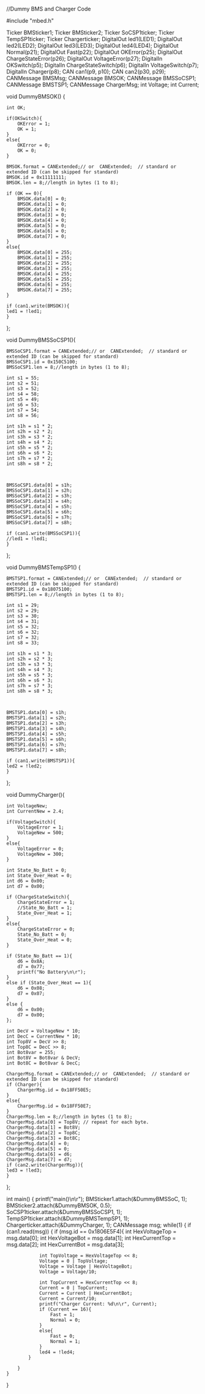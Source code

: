 //Dummy BMS and Charger Code

#include "mbed.h"
 
Ticker BMSticker1;
Ticker BMSticker2;
Ticker SoCSP1ticker;
Ticker TempSP1ticker;
Ticker Chargerticker;
DigitalOut led1(LED1);
DigitalOut led2(LED2);
DigitalOut led3(LED3);
DigitalOut led4(LED4);
DigitalOut Normal(p21);
DigitalOut Fast(p22);
DigitalOut OKError(p25);
DigitalOut ChargeStateError(p26);
DigitalOut VoltageError(p27);
DigitalIn OKSwitch(p5);
DigitalIn ChargeStateSwitch(p6);
DigitalIn VoltageSwitch(p7);
DigitalIn Charger(p8);
CAN can1(p9, p10);
CAN can2(p30, p29);
CANMessage BMSMsg;
CANMessage BMSOK;
CANMessage BMSSoCSP1;
CANMessage BMSTSP1;
CANMessage ChargerMsg;
int Voltage;
int Current;
 
void DummyBMSOK() {
    
    int OK;
    
    if(OKSwitch){
        OKError = 1;
        OK = 1;
    }
    else{
        OKError = 0;
        OK = 0;
    }
    
    BMSOK.format = CANExtended;// or  CANExtended;  // standard or extended ID (can be skipped for standard)
    BMSOK.id = 0x11111111;
    BMSOK.len = 8;//length in bytes (1 to 8);
    
    if (OK == 0){
        BMSOK.data[0] = 0;
        BMSOK.data[1] = 0;
        BMSOK.data[2] = 0;
        BMSOK.data[3] = 0;
        BMSOK.data[4] = 0;
        BMSOK.data[5] = 0;
        BMSOK.data[6] = 0;
        BMSOK.data[7] = 0;
    }
    else{
        BMSOK.data[0] = 255;
        BMSOK.data[1] = 255;
        BMSOK.data[2] = 255;
        BMSOK.data[3] = 255;
        BMSOK.data[4] = 255;
        BMSOK.data[5] = 255;
        BMSOK.data[6] = 255;
        BMSOK.data[7] = 255;
    }

    if (can1.write(BMSOK)){
    led1 = !led1;
    }
};

void DummyBMSSoCSP1(){
    
    BMSSoCSP1.format = CANExtended;// or  CANExtended;  // standard or extended ID (can be skipped for standard)
    BMSSoCSP1.id = 0x150C5100;
    BMSSoCSP1.len = 8;//length in bytes (1 to 8);
    
    int s1 = 55;
    int s2 = 51;
    int s3 = 52;
    int s4 = 58;
    int s5 = 49;
    int s6 = 53;
    int s7 = 54;
    int s8 = 56;
    
    int s1h = s1 * 2;
    int s2h = s2 * 2;
    int s3h = s3 * 2;
    int s4h = s4 * 2;
    int s5h = s5 * 2;
    int s6h = s6 * 2;
    int s7h = s7 * 2;
    int s8h = s8 * 2;
    
    
    
    BMSSoCSP1.data[0] = s1h;
    BMSSoCSP1.data[1] = s2h;
    BMSSoCSP1.data[2] = s3h;
    BMSSoCSP1.data[3] = s4h;
    BMSSoCSP1.data[4] = s5h;
    BMSSoCSP1.data[5] = s6h;
    BMSSoCSP1.data[6] = s7h;
    BMSSoCSP1.data[7] = s8h;

    if (can1.write(BMSSoCSP1)){
    //led1 = !led1;
    }
};

void DummyBMSTempSP1() {
    
    BMSTSP1.format = CANExtended;// or  CANExtended;  // standard or extended ID (can be skipped for standard)
    BMSTSP1.id = 0x18075100;
    BMSTSP1.len = 8;//length in bytes (1 to 8);
    
    int s1 = 29;
    int s2 = 29;
    int s3 = 30;
    int s4 = 31;
    int s5 = 32;
    int s6 = 32;
    int s7 = 32;
    int s8 = 33;
    
    int s1h = s1 * 3;
    int s2h = s2 * 3;
    int s3h = s3 * 3;
    int s4h = s4 * 3;
    int s5h = s5 * 3;
    int s6h = s6 * 3;
    int s7h = s7 * 3;
    int s8h = s8 * 3;
    
    
    
    BMSTSP1.data[0] = s1h;
    BMSTSP1.data[1] = s2h;
    BMSTSP1.data[2] = s3h;
    BMSTSP1.data[3] = s4h;
    BMSTSP1.data[4] = s5h;
    BMSTSP1.data[5] = s6h;
    BMSTSP1.data[6] = s7h;
    BMSTSP1.data[7] = s8h;

    if (can1.write(BMSTSP1)){
    led2 = !led2;
    }
};

void DummyCharger(){
    
    int VoltageNew;
    int CurrentNew = 2.4;
    
    if(VoltageSwitch){
        VoltageError = 1;
        VoltageNew = 500;
    }
    else{
        VoltageError = 0;
        VoltageNew = 300;
    }
    
    int State_No_Batt = 0;
    int State_Over_Heat = 0;
    int d6 = 0x00;
    int d7 = 0x00;
    
    if (ChargeStateSwitch){
        ChargeStateError = 1;
        //State_No_Batt = 1;
        State_Over_Heat = 1;
    }
    else{
        ChargeStateError = 0;
        State_No_Batt = 0;
        State_Over_Heat = 0;
    }
    
    if (State_No_Batt == 1){
        d6 = 0x8A;
        d7 = 0x77;
        printf("No Battery\n\r");
    }
    else if (State_Over_Heat == 1){
        d6 = 0x08;
        d7 = 0x07;
    }
    else {
        d6 = 0x00;
        d7 = 0x00;
    };
    
    int DecV = VoltageNew * 10;
    int DecC = CurrentNew * 10;
    int Top8V = DecV >> 8;
    int Top8C = DecC >> 8;
    int Bot8var = 255;
    int Bot8V = Bot8var & DecV;
    int Bot8C = Bot8var & DecC;  
      
    ChargerMsg.format = CANExtended;// or  CANExtended;  // standard or extended ID (can be skipped for standard)
    if (Charger){
        ChargerMsg.id = 0x18FF50E5;
    }
    else{
        ChargerMsg.id = 0x18FF50E7;
    }
    ChargerMsg.len = 8;//length in bytes (1 to 8);
    ChargerMsg.data[0] = Top8V; // repeat for each byte.
    ChargerMsg.data[1] = Bot8V;
    ChargerMsg.data[2] = Top8C;
    ChargerMsg.data[3] = Bot8C;
    ChargerMsg.data[4] = 0;
    ChargerMsg.data[5] = 0;
    ChargerMsg.data[6] = d6;
    ChargerMsg.data[7] = d7;
    if (can2.write(ChargerMsg)){
    led3 = !led3;
    }
};

int main() {
    printf("main()\n\r");
    BMSticker1.attach(&DummyBMSSoC, 1);
    BMSticker2.attach(&DummyBMSOK, 0.5);
    SoCSP1ticker.attach(&DummyBMSSoCSP1, 1);
    TempSP1ticker.attach(&DummyBMSTempSP1, 1);
    Chargerticker.attach(&DummyCharger, 1);
    CANMessage msg;
    while(1) {
        if (can1.read(msg)) {
            if (msg.id == 0x1806E5F4){
                int HexVoltageTop = msg.data[0];
                int HexVoltageBot = msg.data[1];
                int HexCurrentTop = msg.data[2];
                int HexCurrentBot = msg.data[3];
                
                
                int TopVoltage = HexVoltageTop << 8;
                Voltage = 0 | TopVoltage;
                Voltage = Voltage | HexVoltageBot;
                Voltage = Voltage/10;
                
                int TopCurrent = HexCurrentTop << 8;
                Current = 0 | TopCurrent;
                Current = Current | HexCurrentBot;
                Current = Current/10;
                printf("Charger Current: %d\n\r", Current);
                if (Current == 16){
                    Fast = 1;
                    Normal = 0;
                }
                else{
                    Fast = 0;
                    Normal = 1;
                }
                led4 = !led4;
            }

        }
    }
    
}
